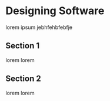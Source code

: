 # Designing Software

lorem ipsum jebhfehbfebfje

## Section 1

lorem lorem 

## Section 2

lorem lorem 